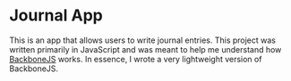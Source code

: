 Journal App
===========

This is an app that allows users to write journal entries. This project
was written primarily in JavaScript and was meant to help me understand
how [BackboneJS](https://backbonejs.org) works. In essence, I wrote a
very lightweight version of BackboneJS.
